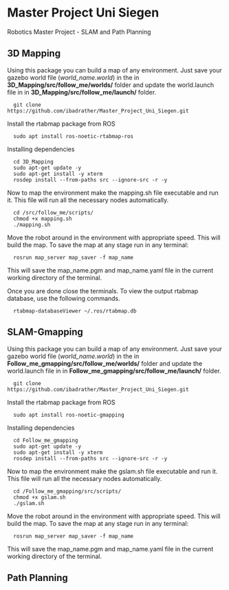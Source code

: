 # Master Project Uni Siegen
Robotics Master Project - SLAM and Path Planning

## 3D Mapping

Using this package you can build a map of any environment. Just save your gazebo world file (*world_name.world*) in the in **3D_Mapping/src/follow_me/worlds/** folder and update the world.launch file in in **3D_Mapping/src/follow_me/launch/** folder.

      git clone https://github.com/ibadrather/Master_Project_Uni_Siegen.git
  
Install the rtabmap package from ROS

      sudo apt install ros-noetic-rtabmap-ros
      
Installing dependencies

      cd 3D_Mapping
      sudo apt-get update -y
      sudo apt-get install -y xterm
      rosdep install --from-paths src --ignore-src -r -y
      
Now to map the environment make the mapping.sh file executable and run it. This file will run all the necessary nodes automatically.

      cd /src/follow_me/scripts/
      chmod +x mapping.sh
      ./mapping.sh
      
  
Move the robot around in the environment with appropriate speed. This will build the map.
To save the map at any stage run in any terminal:
      
      rosrun map_server map_saver -f map_name
      
This will save the map_name.pgm and map_name.yaml file in the current working directory of the terminal.

Once you are done close the terminals. To view the output rtabmap database, use the following commands.

      rtabmap-databaseViewer ~/.ros/rtabmap.db

## SLAM-Gmapping
Using this package you can build a map of any environment. Just save your gazebo world file (*world_name.world*) in the in **Follow_me_gmapping/src/follow_me/worlds/** folder and update the world.launch file in in **Follow_me_gmapping/src/follow_me/launch/** folder.

      git clone https://github.com/ibadrather/Master_Project_Uni_Siegen.git
  
Install the rtabmap package from ROS

      sudo apt install ros-noetic-gmapping
      
Installing dependencies

      cd Follow_me_gmapping
      sudo apt-get update -y
      sudo apt-get install -y xterm
      rosdep install --from-paths src --ignore-src -r -y
      
Now to map the environment make the gslam.sh file executable and run it. This file will run all the necessary nodes automatically.

      cd /Follow_me_gmapping/src/scripts/
      chmod +x gslam.sh
      ./gslam.sh
  
Move the robot around in the environment with appropriate speed. This will build the map. To save the map at any stage run in any terminal:
      
      rosrun map_server map_saver -f map_name
      
This will save the map_name.pgm and map_name.yaml file in the current working directory of the terminal.

## Path Planning
